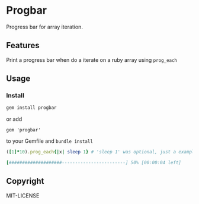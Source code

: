 Progbar
=======

Progress bar for array iteration.

## Features

Print a progress bar when do a iterate on a ruby array using `prog_each`

## Usage

### Install

```bash
gem install progbar
```

or add


```
gem 'progbar'
```

to your Gemfile and `bundle install`


```ruby
([1]*10).prog_each{|x| sleep 1} # 'sleep 1' was optional, just a example
```

```ruby
[####################------------------------] 50% [00:00:04 left]
```

## Copyright
MIT-LICENSE
